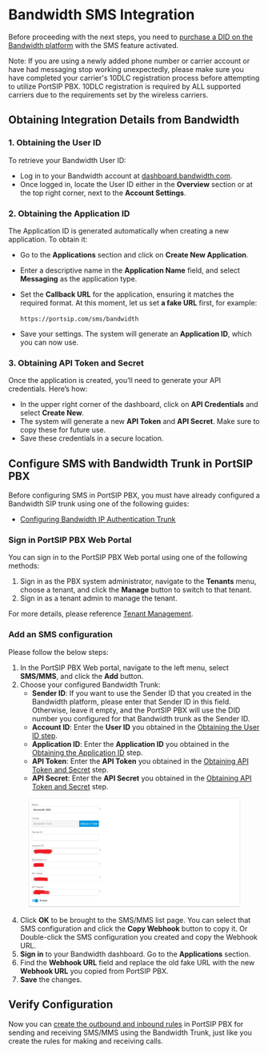 # Bandwidth SMS Integration

Before proceeding with the next steps, you need to [purchase a DID on the Bandwidth platform](purchase-a-did-on-bandwidth-platform.md) with the SMS feature activated.

Note: If you are using a newly added phone number or carrier account or have had messaging stop working unexpectedly, please make sure you have completed your carrier's 10DLC registration process before attempting to utilize PortSIP PBX. 10DLC registration is required by ALL supported carriers due to the requirements set by the wireless carriers.

## Obtaining Integration Details from Bandwidth

### 1. Obtaining the User ID

To retrieve your Bandwidth User ID:

* Log in to your Bandwidth account at [dashboard.bandwidth.com](https://dashboard.bandwidth.com).
* Once logged in, locate the User ID either in the **Overview** section or at the top right corner, next to the **Account Settings**.

### 2. Obtaining the Application ID

The Application ID is generated automatically when creating a new application. To obtain it:

* Go to the **Applications** section and click on **Create New Application**.
* Enter a descriptive name in the **Application Name** field, and select **Messaging** as the application type.
*   Set the **Callback URL** for the application, ensuring it matches the required format. At this moment, let us set **a fake URL** first, for example:

    `https://portsip.com/sms/bandwidth`
* Save your settings. The system will generate an **Application ID**, which you can now use.

### 3. Obtaining API Token and Secret

Once the application is created, you’ll need to generate your API credentials. Here’s how:

* In the upper right corner of the dashboard, click on **API Credentials** and select **Create New**.
* The system will generate a new **API Token** and **API Secret**. Make sure to copy these for future use.
* Save these credentials in a secure location.

## Configure SMS with Bandwidth Trunk in PortSIP PBX

Before configuring SMS in PortSIP PBX, you must have already configured a Bandwidth SIP trunk using one of the following guides:

* [Configuring Bandwidth IP Authentication Trunk](configuring-bandwidth-ip-authentication-trunk.md)

### Sign in PortSIP PBX Web Portal

You can sign in to the PortSIP PBX Web portal using one of the following methods:

1. Sign in as the PBX system administrator, navigate to the **Tenants** menu, choose a tenant, and click the **Manage** button to switch to that tenant.
2. Sign in as a tenant admin to manage the tenant.

For more details, please reference [Tenant Management](../../portsip-pbx-administration-guide/3-tenant-management.md).

### Add an SMS configuration

Please follow the below steps:

1. In the PortSIP PBX Web portal, navigate to the left menu, select **SMS/MMS**, and click the **Add** button.&#x20;
2. Choose your configured Bandwidth Trunk:
   * **Sender ID**: If you want to use the Sender ID that you created in the Bandwidth platform, please enter that Sender ID in this field. Otherwise, leave it empty, and the PortSIP PBX will use the DID number you configured for that Bandwidth trunk as the Sender ID.
   * **Account ID**: Enter the **User ID** you obtained in the [Obtaining the User ID step](bandwidth-sms-integration.md#id-1.-obtaining-the-user-id).
   * **Application ID**: Enter the **Application ID** you obtained in the [Obtaining the Application ID](bandwidth-sms-integration.md#id-2.-obtaining-the-application-id) step.
   * **API Token**: Enter the **API Token** you obtained in the [Obtaining API Token and Secret](bandwidth-sms-integration.md#id-3.-obtaining-api-token-and-secret) step.
   * **API Secret**: Enter the **API Secret** you obtained in the [Obtaining API Token and Secret](bandwidth-sms-integration.md#id-3.-obtaining-api-token-and-secret) step.

<figure><img src="../../../.gitbook/assets/bandwidth_trunk_6.png" alt=""><figcaption></figcaption></figure>

4. Click **OK** to be brought to the SMS/MMS list page. You can select that SMS configuration and click the **Copy Webhook** button to copy it. Or Double-click the SMS configuration you created and copy the Webhook URL.
5. **Sign in** to your Bandwidth dashboard. Go to the **Applications** section.
6. Find the **Webhook URL** field and replace the old fake URL with the new **Webhook URL** you copied from PortSIP PBX.
7. **Save** the changes.

## Verify Configuration

Now you can [create the outbound and inbound rules](../wavix-sip-trunk/configuring-outbound-and-inbound-calls.md) in PortSIP PBX for sending and receiving SMS/MMS using the Bandwidth Trunk, just like you create the rules for making and receiving calls.

